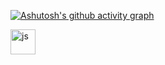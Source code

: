[![Ashutosh's github activity graph](https://github-readme-activity-graph.vercel.app/graph?username=Common-ka&theme=tokyo-night)](https://github.com/ashutosh00710/github-readme-activity-graph)

<img src="https://cdn.jsdelivr.net/gh/devicons/devicon/icons/javascript/javascript-original.svg" title="js" width="40" height="40"/>&nbsp;

<div id="stat" align="center">
    <img src="https://github-profile-summary-cards.vercel.app/api/cards/profile-details?username=Common-ka&theme=github_dark" alt=""/>
    <img src="https://github-profile-summary-cards.vercel.app/api/cards/most-commit-language?username=Common-ka&theme=github_dark" alt=""/>
     <img src="https://github-profile-summary-cards.vercel.app/api/cards/stats?username=Common-ka&theme=github_dark" alt=""/>
</div>
